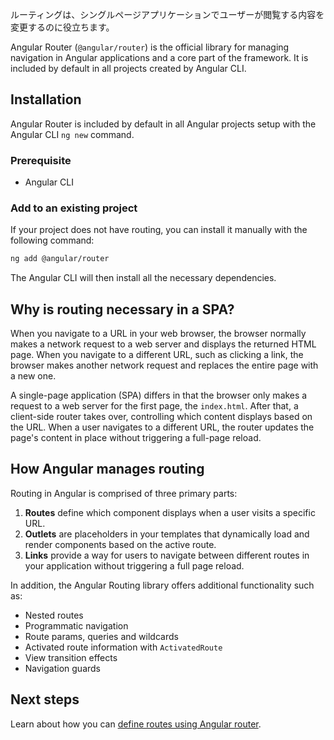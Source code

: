 <docs-decorative-header title="Angularのルーティング" imgSrc="adev/src/assets/images/routing.svg"> <!-- markdownlint-disable-line -->
ルーティングは、シングルページアプリケーションでユーザーが閲覧する内容を変更するのに役立ちます。
</docs-decorative-header>

Angular Router (`@angular/router`) is the official library for managing navigation in Angular applications and a core part of the framework. It is included by default in all projects created by Angular CLI.

## Installation

Angular Router is included by default in all Angular projects setup with the Angular CLI `ng new` command.

### Prerequisite

- Angular CLI

### Add to an existing project

If your project does not have routing, you can install it manually with the following command:

```bash
ng add @angular/router
```

The Angular CLI will then install all the necessary dependencies.

## Why is routing necessary in a SPA?

When you navigate to a URL in your web browser, the browser normally makes a network request to a web server and displays the returned HTML page. When you navigate to a different URL, such as clicking a link, the browser makes another network request and replaces the entire page with a new one.

A single-page application (SPA) differs in that the browser only makes a request to a web server for the first page, the `index.html`. After that, a client-side router takes over, controlling which content displays based on the URL. When a user navigates to a different URL, the router updates the page's content in place without triggering a full-page reload.

## How Angular manages routing

Routing in Angular is comprised of three primary parts:

1. **Routes** define which component displays when a user visits a specific URL.
2. **Outlets** are placeholders in your templates that dynamically load and render components based on the active route.
3. **Links** provide a way for users to navigate between different routes in your application without triggering a full page reload.

In addition, the Angular Routing library offers additional functionality such as:

- Nested routes
- Programmatic navigation
- Route params, queries and wildcards
- Activated route information with `ActivatedRoute`
- View transition effects
- Navigation guards

## Next steps

Learn about how you can [define routes using Angular router](/guide/routing/define-routes).
